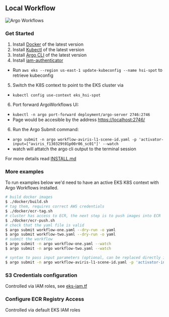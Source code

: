 ## Local Workflow

![Argo Workflows](https://argoproj.github.io/argo-workflows/assets/argo.png)

### Get Started

1. Install [Docker](https://www.docker.com/) of the latest version
2. Install [Kubectl](https://kubernetes.io/docs/tasks/tools/) of the latest version
3. Install [Argo CLI](https://github.com/argoproj/argo-workflows/releases/tag/v3.1.3) of the latest version
4. Install [iam-authenticator](https://docs.aws.amazon.com/eks/latest/userguide/install-aws-iam-authenticator.html)
  * Run `aws eks --region us-east-1 update-kubeconfig --name hsi-spot` to retrieve kubeconfig
5. Switch the K8S context to point to the EKS cluster via
  * `kubectl config use-context eks_hsi-spot`
6. Port forward ArgoWorkflows UI:
  * `kubectl -n argo port-forward deployment/argo-server 2746:2746`
  * Page would be accesible by the address [https://localhost:2746/](https://localhost:2746/)
6. Run the Argo Submit command: 
  * `argo submit -n argo workflow-aviris-l1-scene-id.yaml -p 'activator-input=["aviris_f130329t01p00r06_sc01"]' --watch`
  * watch will attatch the argo cli output to the terminal session

For more details read [INSTALL.md](./INSTALL.md)


### More examples

To run examples below we'd need to have an active EKS K8S context with Argo Workflows installed.

```bash
# build docker images
$ ./docker/build.sh
# tag them, requires correct AWS credentials
$ ./docker/ecr-tag.sh
# cluster has access to ECR, the next step is to push images into ECR
$ ./docker/ecr-push.sh
# check that the yaml file is valid
$ argo submit workflow-one.yaml --dry-run -o yaml
$ argo submit workflow-two.yaml --dry-run -o yaml
# submit the workflow
$ argo submit -n argo workflow-one.yaml --watch 
$ argo submit -n argo workflow-two.yaml --watch 

# syntax to pass input parameters (optional, can be replaced directly in the yaml file)
$ argo submit -n argo workflow-aviris-l1-scene-id.yaml -p 'activator-input=["aviris_f130329t01p00r06_sc01"]' --watch
```

### S3 Credentials configuration

Controlled via IAM roles, see [eks-iam.tf](../../terraform/eks-iam.tf)

### Configure ECR Registry Access

Controlled via default EKS IAM roles
